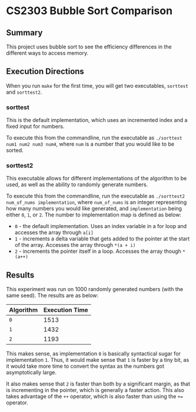 # CS2303 Bubble Sort Comparison

## Summary

This project uses bubble sort to see the efficiency differences in the different
ways to access memory.

## Execution Directions

When you run `make` for the first time, you will get two executables,
`sorttest` and `sorttest2`.

### sorttest

This is the default implementation, which uses an incremented index and a fixed
input for numbers.

To execute this from the commandline, run the executable as 
`./sorttest num1 num2 num3 num4`, where `num` is a number that you would like to
be sorted.

### sorttest2

This executable allows for different implementations of the algorithm to be
used, as well as the ability to randomly generate numbers.

To execute this from the commandline, run the executable as 
`./sorttest2 num_of_nums implementation`, where `num_of_nums` is an integer
representing how many numbers you would like generated, and `implementation`
being either `0`, `1`, or `2`. The number to implementation map is defined as
below:

* `0` - the default implementation. Uses an index variable in a for loop and
  accesses the array through `a[i]`
* `1` - increments a delta variable that gets added to the pointer at the start
  of the array. Accesses the array through `*(a + i)`
* `2` - increments the pointer itself in a loop. Accesses the array though
  `*(a++)`

## Results

This experiment was run on 1000 randomly generated numbers (with the same seed).
The results are as below:

| Algorithm | Execution Time |
|-----------|----------------|
|    `0`    |      1513      |
|    `1`    |      1432      |
|    `2`    |      1193      |

This makes sense, as implementation `0` is basically syntactical sugar for
implementation `1`. Thus, it would make sense that `1` is faster by a tiny bit,
as it would take more time to convert the syntax as the numbers got
asymptotically large.

It also makes sense that `2` is faster than both by a significant margin, as
that is incrementing in the pointer, which is generally a faster action. This
also takes advantage of the `++` operator, which is also faster than using the
`+=` operator.
